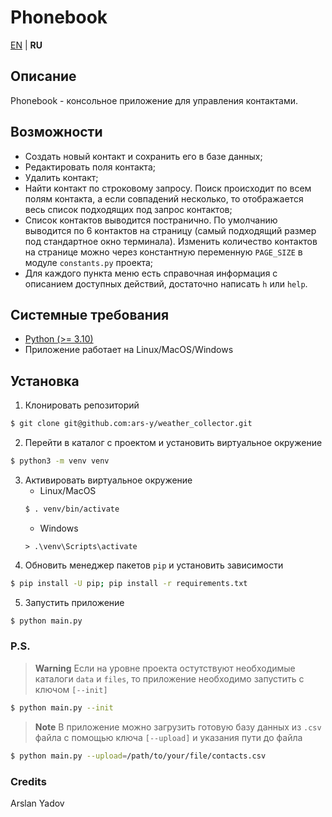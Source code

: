 # Phonebook

[EN](../README.md) | **RU**

## Описание
Phonebook - консольное приложение для управления контактами.

## Возможности
* Создать новый контакт и сохранить его в базе данных;
* Редактировать поля контакта;
* Удалить контакт;
* Найти контакт по строковому запросу. Поиск происходит по всем полям контакта, а если совпадений несколько, то отображается весь список подходящих под запрос контактов;
* Список контактов выводится постранично. По умолчанию выводится по 6 контактов на страницу (самый подходящий размер под стандартное окно терминала). Изменить количество контактов на странице можно через константную переменную ```PAGE_SIZE``` в модуле `constants.py` проекта;
* Для каждого пункта меню есть справочная информация с описанием доступных действий, достаточно написать `h` или `help`.

## Системные требования
* [Python (>= 3.10)](https://www.python.org/downloads/)
* Приложение работает на Linux/MacOS/Windows

## Установка
1. Клонировать репозиторий
```bash
$ git clone git@github.com:ars-y/weather_collector.git
```
2. Перейти в каталог с проектом и установить виртуальное окружение
```bash
$ python3 -m venv venv
```
3. Aктивировать виртуальное окружение
    - Linux/MacOS
    ```bash
    $ . venv/bin/activate
    ```
    - Windows
    ```shell
    > .\venv\Scripts\activate
    ```
4. Обновить менеджер пакетов `pip` и установить зависимости
```bash
$ pip install -U pip; pip install -r requirements.txt
```
5. Запустить приложение
```bash
$ python main.py
```

### P.S.
> **Warning**
Если на уровне проекта остутствуют необходимые каталоги `data` и `files`,
то приложение необходимо запустить с ключом `[--init]`
```bash
$ python main.py --init
```
> **Note**
> В приложение можно загрузить готовую базу данных из `.csv` файла с помощью ключа `[--upload]` и указания пути до файла
```bash
$ python main.py --upload=/path/to/your/file/contacts.csv
```

### Credits
Arslan Yadov